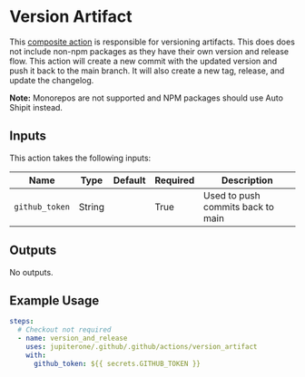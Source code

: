 # Version Artifact

This [composite action](./action.yml) is responsible for versioning artifacts.
This does does not include non-npm packages as they have their own version and
release flow. This action will create a new commit with the updated version and
push it back to the main branch. It will also create a new tag, release, and
update the changelog.

**Note:** Monorepos are not supported and NPM packages should use Auto Shipit
instead.

## Inputs

This action takes the following inputs:

| Name           | Type   | Default | Required | Description                       |
| -------------- | ------ | ------- | -------- | --------------------------------- |
| `github_token` | String |         | True     | Used to push commits back to main |

## Outputs

No outputs.

## Example Usage

```yaml
steps:
  # Checkout not required
  - name: version_and_release
    uses: jupiterone/.github/.github/actions/version_artifact
    with:
      github_token: ${{ secrets.GITHUB_TOKEN }}
```
